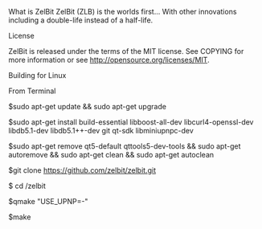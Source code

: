 What is ZelBit
ZelBit (ZLB) is the worlds first... With other innovations including a double-life instead of a half-life.

License

ZelBit is released under the terms of the MIT license. See COPYING for more information or see http://opensource.org/licenses/MIT.

Building for Linux

From Terminal

$sudo apt-get update && sudo apt-get upgrade

$sudo apt-get install build-essential libboost-all-dev libcurl4-openssl-dev libdb5.1-dev libdb5.1++-dev git qt-sdk libminiupnpc-dev

$sudo apt-get remove qt5-default qttools5-dev-tools && sudo apt-get autoremove && sudo apt-get clean && sudo apt-get autoclean

$git clone https://github.com/zelbit/zelbit.git

$ cd /zelbit

$qmake "USE_UPNP=-"

$make

